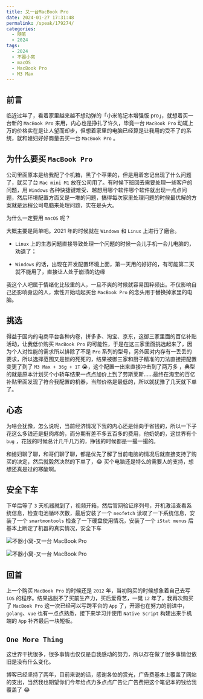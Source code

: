 ```yaml
---
title: 又一台MacBook Pro
date: 2024-01-27 17:31:48
permalink: /speak/179274/
categories:
  - 随笔
  - 2024
tags:
  - 2024
  - 不器小窝
  - macOS
  - MacBook Pro
  - M3 Max
---
```


## 前言

临近过年了，看着家里越来越不想动弹的「小米笔记本增强版 pro」，就想着买一台新的 `MacBook Pro` 来用，内心也是挣扎了许久，毕竟一台 `MacBook Pro` 动辄上万的价格实在是让人望而却步，但想着家里的电脑已经算是让我用的受不了的系统，就和媳妇好好商量去买一台 `MacBook Pro` 。

<InArticleAdsense
    data-ad-client="ca-pub-1725717718088510"
    data-ad-slot="7426219401">
</InArticleAdsense>

<!-- more -->

## 为什么要买 `MacBook Pro`

公司里面原本是给我配了个机箱，黑了个苹果的，但是用着忘记出现了什么问题了，就买了台 `Mac mini M1` 放在公司用了。有时候下班回去需要处理一些客户的问题，用 `Windows` 各种快捷键难受、越想用哪个软件哪个软件就出现一点点问题，然后环境配置方面又是一堆的问题，搞得每次家里处理问题的时候最优解的方案就是远程公司电脑来处理问题，实在是头大。

为什么一定要用 `macOS` 呢？

大概主要是简单吧。2021 年的时候就在 `Windows` 和 `Linux` 上进行了磨合。

- `Linux` 上的生态问题直接导致处理一个问题的时候一会儿手机一会儿电脑的，劝退了；

- `Windows` 的话，出现在开发配置环境上面，第一天用的好好的，有可能第二天就不能用了，直接让人处于崩溃的边缘

我这个人吧属于情绪化比较重的人，一旦不爽的时候就容易国粹频出。不仅影响自己还影响身边的人，索性开始动起买台 `MacBook Pro` 的念头用于替换掉家里的电脑。

## 挑选

得益于国内的电商平台各种内卷，拼多多、淘宝、京东，这御三家里面的百亿补贴活动，让我低价购买 `MacBook Pro` 的可能性，于是在这三家里面挑选起来了，因为个人对性能的需求所以排除了不是 `Pro` 系列的型号，另外因对内存有一丢丢的要求，所以选择范围又是锁的死死的，结果被御三家和厨子精准的刀法直接把配置变更了到了 `M3 Max + 36g + 1T` 😭，这个配置一出来直接冲击到了两万多 ，典型的就是原本计划买个小轿车结果一点点加价上到了劳斯莱斯......最终在淘宝的百亿补贴里面发现了符合我配置的机器，当然价格是最低的，所以就犹豫了几天就下单了。

## 心态

为啥会犹豫，怎么说呢，当前经济情况下我的内心还是倾向于省钱的，所以一下子花这么多钱还是挺肉疼的，而分期有差不多五百多的费用，他奶奶的，这世界有个 `bug` ，花钱的时候总计几千几万的，挣钱的时候都是一撮一撮的。

和媳妇聊了聊，和哥们聊了聊，都是优先了解了当前电脑的情况后就直接支持了购买的决定，然后就毅然决然的下单了，😂 买个电脑还是特么的需要人的支持，想想还真是过的寒酸啊。

## 安全下车

下单后等了 `3` 天机器就到了，视频开箱，然后官网验证序列号，开机激活查看系统信息，检查电池循环次数，最后安装了一个 `neofetch` 读取了一下系统信息，安装了一个 `smartmontools` 检查了一下硬盘使用情况，安装了一个 `iStat menus` 后基本上断定了机器的真实情况，安全下车

![不器小窝-又一台 MacBook Pro](https://cdn.jsdelivr.net/gh/xingcxb/blog_img@blog1/随笔/又一台MacBook%20Pro.png)

![不器小窝-又一台 MacBook Pro](https://cdn.jsdelivr.net/gh/xingcxb/blog_img@blog1/随笔/又一台MacBook%20Pro2.jpg)

## 回首

上一个购买 `MacBook Pro` 的时候还是 `2012` 年，当初购买的时候想象着自己去写 `iOS` 的程序。结果逃脱不了买前生产力，买后爱奇艺，一晃 `12` 年了，我再次购买了 `MacBook Pro` 这一次已经可以写跨平台的 `App` 了，开源也在努力的前进中，`golang`、`vue` 也有一点点熟悉，接下来学习并使用 `Native Script` 构建出来手机端的 `App` 补齐最后一块短板。

## `One More Thing`

这世界干扰很多，很多事情也仅仅是自我感动的努力，所以存在做了很多事情但依旧是没有什么变化。

博客已经坚持了两年，目前来说的话，感谢各位的赏光，广告费基本上覆盖了网站的支出，当然我也期望你们今年给点力多点点广告让广告费把这个笔记本的钱给我覆盖了 😂
